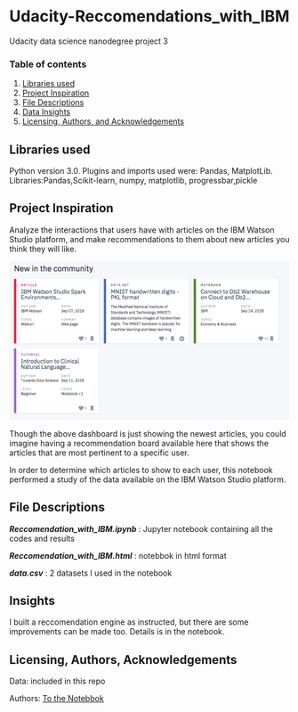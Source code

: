 # Udacity-Reccomendations_with_IBM
Udacity data science nanodegree project 3

### Table of contents

1. [Libraries used](#Libraries)
2. [Project Inspiration](#Inspiration)
3. [File Descriptions](#files)
4. [Data Insights](#Insights)
5. [Licensing, Authors, and Acknowledgements](#licensing)


## Libraries used <a name="Libraries used"></a>

Python version 3.0.
Plugins and imports used were: Pandas, MatplotLib.
Libraries:Pandas,Scikit-learn, numpy, matplotlib, progressbar,pickle


## Project Inspiration<a name="Inspiration"></a>

Analyze the interactions that users have with articles on the IBM Watson Studio platform, and make recommendations to them about new articles you think they will like.

![dashboard screenshot](img.png)

Though the above dashboard is just showing the newest articles, you could imagine having a recommendation board available here that shows the articles that are most pertinent to a specific user.

In order to determine which articles to show to each user, this notebook performed a study of the data available on the IBM Watson Studio platform. 



## File Descriptions <a name="files"></a>

*__Reccomendation_with_IBM.ipynb__* : Jupyter notebook containing all the codes and results

*__Reccomendation_with_IBM.html__* : notebbok in html format

*__data.csv__* : 2 datasets I used in the notebook



## Insights<a name="insights"></a>

I built a reccomendation engine as instructed, but there are some improvements can be made too. Details is in the notebook. 

## Licensing, Authors, Acknowledgements<a name="licensing"></a>

Data: included in this repo

Authors: [To the Notebbok](https://github.com/boniu86/Recommendations_with_IBM/blob/main/Recommendations_with_IBM.ipynb)

